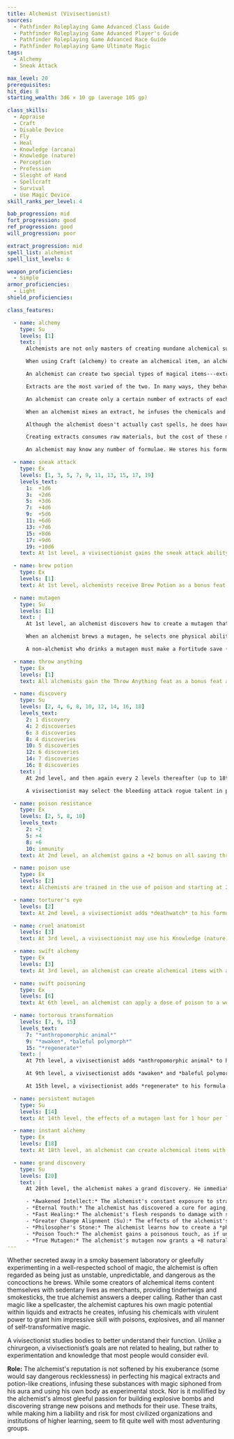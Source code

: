 ```yaml
---
title: Alchemist (Vivisectionist)
sources:
  - Pathfinder Roleplaying Game Advanced Class Guide
  - Pathfinder Roleplaying Game Advanced Player's Guide
  - Pathfinder Roleplaying Game Advanced Race Guide
  - Pathfinder Roleplaying Game Ultimate Magic
tags:
  - Alchemy
  - Sneak Attack

max_level: 20
prerequisites:
hit_die: 8
starting_wealth: 3d6 × 10 gp (average 105 gp)

class_skills:
  - Appraise
  - Craft
  - Disable Device
  - Fly
  - Heal
  - Knowledge (arcana)
  - Knowledge (nature)
  - Perception
  - Profession
  - Sleight of Hand
  - Spellcraft
  - Survival
  - Use Magic Device
skill_ranks_per_level: 4

bab_progression: mid
fort_progression: good
ref_progression: good
will_progression: poor

extract_progression: mid
spell_list: alchemist
spell_list_levels: 6

weapon_proficiencies:
  - Simple
armor_proficiencies:
  - Light
shield_proficiencies:

class_features:

  - name: alchemy
    type: Su
    levels: [1]
    text: |
      Alchemists are not only masters of creating mundane alchemical substances such as alchemist's fire and smokesticks, but also of fashioning magical potion-like extracts in which they can store spell effects. In effect, an alchemist prepares his spells by mixing ingredients into a number of extracts, and then "casts" his spells by drinking the extract. When an alchemist creates an extract or bomb, he infuses the concoction with a tiny fraction of his own magical power---this enables the creation of powerful effects, but also binds the effects to the creator.

      When using Craft (alchemy) to create an alchemical item, an alchemist gains a competence bonus equal to his class level on the Craft (alchemy) check. In addition, an alchemist can use Craft (alchemy) to identify potions as if using detect magic. He must hold the potion for 1 round to make such a check.

      An alchemist can create two special types of magical items---extracts,and mutagens are transformative elixirs that the alchemist drinks to enhance his physical abilities---both of these are detailed in their own sections below.

      Extracts are the most varied of the two. In many ways, they behave like spells in potion form, and as such their effects can be dispelled by effects like dispel magic using the alchemist's level as the caster level. Unlike potions, though, extracts can have powerful effects and duplicate spells that a potion normally could not.

      An alchemist can create only a certain number of extracts of each level per day. His base daily allotment of extracts is given on Table: Alchemist. In addition, he receives bonus extracts per day if he has a high Intelligence score, in the same way a wizard receives bonus spells per day.

      When an alchemist mixes an extract, he infuses the chemicals and reagents in the extract with magic siphoned from his own magical aura. An extract immediately becomes inert if it leaves the alchemist's possession, reactivating as soon as it returns to his keeping---an alchemist cannot normally pass out his extracts for allies to use (but see the “infusion” discovery below). An extract, once created, remains potent for 1 day before becoming inert, so an alchemist must re-prepare his extracts every day. Mixing an extract takes 1 minute of work---most alchemists prepare many extracts at the start of the day or just before going on an adventure, but it's not uncommon for an alchemist to keep some (or even all) of his daily extract slots open so that he can prepare extracts in the field as needed.

      Although the alchemist doesn't actually cast spells, he does have a formulae list that determines what extracts he can create. An alchemist can utilize spell-trigger items if the spell appears on his formulae list, but not spell-completion items (unless he uses Use Magic Device to do so). An extract is "cast" by drinking it, as if imbibing a potion---the effects of an extract exactly duplicate the spell upon which its formula is based, save that the spell always affects only the drinking alchemist. An alchemist can draw and drink an extract as a standard action. The alchemist uses his level as the caster level to determine any effect based on caster level.

      Creating extracts consumes raw materials, but the cost of these materials is insignificant---comparable to the valueless material components of most spells. If a spell normally has a costly material component, that component is expended during the consumption of that particular extract. Extracts cannot be made from spells that have focus requirements (alchemist extracts that duplicate divine spells never have a divine focus requirement). An alchemist can prepare an extract of any formula he knows. To learn or use an extract, an alchemist must have an Intelligence score equal to at least 10 + the extract's level. The Difficulty Class for a saving throw against an alchemist's extract is 10 + the extract level + the alchemist's Intelligence modifier.

      An alchemist may know any number of formulae. He stores his formulae in a special tome called a formula book. He must refer to this book whenever he prepares an extract but not when he consumes it. An alchemist begins play with two 1st level formulae of his choice, plus a number of additional forumlae equal to his Intelligence modifier. At each new alchemist level, he gains one new formula of any level that he can create. An alchemist can also add formulae to his book just like a wizard adds spells to his spellbook, using the same costs and time requirements. An alchemist can study a wizard's spellbook to learn any formula that is equivalent to a spell the spellbook contains. A wizard, however, cannot learn spells from a formula book. An alchemist does not need to decipher arcane writings before copying them.

  - name: sneak attack
    type: Ex
    levels: [1, 3, 5, 7, 9, 11, 13, 15, 17, 19]
    levels_text:
      1:  +1d6
      3:  +2d6
      5:  +3d6
      7:  +4d6
      9:  +5d6
      11: +6d6
      13: +7d6
      15: +8d6
      17: +9d6
      19: +10d6
    text: At 1st level, a vivisectionist gains the sneak attack ability as a rogue of the same level. If a character already has sneak attack from another class, the levels from the classes that grant sneak attack stack to determine the effective rogue level for the sneak attack's extra damage dice (so an alchemist 1/rogue 1 has a +1d6 sneak attack like a 2nd-level rogue, an alchemist 2/rogue 1 has a +2d6 sneak attack like a 3rd-level rogue, and so on).

  - name: brew potion
    type: Ex
    levels: [1]
    text: At 1st level, alchemists receive Brew Potion as a bonus feat. An alchemist can brew potions of any formulae he knows (up to 3rd level), using his alchemist level as his caster level. The spell must be one that can be made into a potion. The alchemist does not need to meet the prerequisites for this feat.

  - name: mutagen
    type: Su
    levels: [1]
    text: |
      At 1st level, an alchemist discovers how to create a mutagen that he can imbibe in order to heighten his physical prowess at the cost of his personality. It takes 1 hour to brew a dose of mutagen, and once brewed, it remains potent until used. An alchemist can only maintain one dose of mutagen at a time---if he brews a second dose, any existing mutagen becomes inert. As with an extract or bomb, a mutagen that is not in an alchemist's possession becomes inert until an alchemist picks it up again.

      When an alchemist brews a mutagen, he selects one physical ability score---either Strength, Dexterity, or Constitution. It's a standard action to drink a mutagen. Upon being imbibed, the mutagen causes the alchemist to grow bulkier and more bestial, granting him a +2 natural armor bonus and a +4 alchemical bonus to the selected ability score for 10 minutes per alchemist level. In addition, while the mutagen is in effect, the alchemist takes a --2 penalty to one of his mental ability scores. If the mutagen enhances his Strength, it applies a penalty to his Intelligence. If it enhances his Dexterity, it applies a penalty to his Wisdom. If it enhances his Constitution, it applies a penalty to his Charisma.

      A non-alchemist who drinks a mutagen must make a Fortitude save (DC 10 + 1/2 the alchemist's level + the alchemist's Intelligence modifier) or become nauseated for 1 hour---a non-alchemist can never gain the benefit of a mutagen, but an alchemist can gain the effects of another alchemist's mutagen if he drinks it. (Although if the other alchemist creates a different mutagen, the effects of the “stolen” mutagen immediately cease.) The effects of a mutagen do not stack. Whenever an alchemist drinks a mutagen, the effects of any previous mutagen immediately end.

  - name: throw anything
    type: Ex
    levels: [1]
    text: All alchemists gain the Throw Anything feat as a bonus feat at 1st level. An alchemist adds his Intelligence modifier to damage done with splash weapons, including the splash damage if any. This bonus damage is already included in the bomb class feature.

  - name: discovery
    type: Su
    levels: [2, 4, 6, 8, 10, 12, 14, 16, 18]
    levels_text:
      2: 1 discovery
      4: 2 discoveries
      6: 3 discoveries
      8: 4 discoveries
      10: 5 discoveries
      12: 6 discoveries
      14: 7 discoveries
      16: 8 discoveries
    text: |
      At 2nd level, and then again every 2 levels thereafter (up to 18th level), an alchemist makes an incredible alchemical discovery. Unless otherwise noted, an alchemist cannot select an individual discovery more than once. Some discoveries can only be made if the alchemist has met certain prerequisites first, such as uncovering other discoveries. Discoveries that modify bombs that are marked with an asterisk (*) do not stack. Only one such discovery can be applied to an individual bomb. The DC of any saving throw called for by a discovery is equal to 10 + 1/2 the alchemist's level + the alchemist's Intelligence modifier.

      A vivisectionist may select the bleeding attack rogue talent in place of a discovery. At 10th level or later, a vivisectionist may select the crippling strike rogue talent in place of a discovery.

  - name: poison resistance
    type: Ex
    levels: [2, 5, 8, 10]
    levels_text:
      2: +2
      5: +4
      8: +6
      10: immunity
    text: At 2nd level, an alchemist gains a +2 bonus on all saving throws against poison. This bonus increases to +4 at 5th level, and then again to +6 at 8th level. At 10th level, an alchemist becomes completely immune to poison.

  - name: poison use
    type: Ex
    levels: [2]
    text: Alchemists are trained in the use of poison and starting at 2nd level, cannot accidentally poison themselves when applying poison to a weapon.

  - name: torturer's eye
    levels: [2]
    text: At 2nd level, a vivisectionist adds *deathwatch* to his formula book as a 1st-level extract.

  - name: cruel anatomist
    levels: [3]
    text: At 3rd level, a vivisectionist may use his Knowledge (nature) skill bonus in place of his Heal skill bonus.

  - name: swift alchemy
    type: Ex
    levels: [3]
    text: At 3rd level, an alchemist can create alchemical items with astounding speed. It takes an alchemist half the normal amount of time to create alchemical items, and he can apply poison to a weapon as a move action.

  - name: swift poisoning
    type: Ex
    levels: [6]
    text: At 6th level, an alchemist can apply a dose of poison to a weapon as a swift action.

  - name: tortorous transformation
    levels: [7, 9, 15]
    levels_text:
      7: "*anthropomorphic animal*"
      9: "*awaken*, *baleful polymorph*"
      15: "*regenerate*"
    text: |
      At 7th level, a vivisectionist adds *anthropomorphic animal* to his formula book as a 2nd-level extract. When he uses this extract, he injects it into an animal as part of a 2-hour surgical procedure. By using multiple doses of this extract as part of the surgery, he multiplies the duration by the number of extracts used.

      At 9th level, a vivisectionist adds *awaken* and *baleful polymorph* to his formula book as 3rd-level extracts. When he uses the awaken or baleful polymorph extract, he injects it into the target (not a plant) as part of a 24-hour surgical procedure. He can make *anthropomorphic animal* permanent on a creature by spending 7,500 gp.

      At 15th level, a vivisectionist adds *regenerate* to his formula book as a 5th-level extract.

  - name: persistent mutagen
    type: Su
    levels: [14]
    text: At 14th level, the effects of a mutagen last for 1 hour per level.

  - name: instant alchemy
    type: Ex
    levels: [18]
    text: At 18th level, an alchemist can create alchemical items with almost supernatural speed. He can create any alchemical item as a full-round action if he succeeds at the Craft (alchemy) check and has the appropriate resources at hand to fund the creation. He can apply poison to a weapon as an immediate action.

  - name: grand discovery
    type: Su
    levels: [20]
    text: |
      At 20th level, the alchemist makes a grand discovery. He immediately learns two normal discoveries, but also learns a third discovery chosen from the  list below, representing a truly astounding alchemical breakthrough of significant import. For many alchemists, the promise of one of these grand discoveries is the primary goal of their experiments and hard work.

      - *Awakened Intellect:* The alchemist's constant exposure to strange chemicals has expanded his mind. His Intelligence score permanently increases by 2 points.
      - *Eternal Youth:* The alchemist has discovered a cure for aging, and from this point forward he takes no penalty to his physical ability scores from advanced age. If the alchemist is already taking such penalties, they are removed at this time.
      - *Fast Healing:* The alchemist's flesh responds to damage with shocking speed---he gains fast healing 5.
      - *Greater Change Alignment (Su):* The effects of the alchemist's change alignment infusion become permanent and can only be reversed by a *wish* or *miracle*. A permanent, forced change of alignment may be devastating, and some believe it is little better than zealous slavery or mind control. Others consider a good alignment brought about by any means but purity of heart an affront to freedom. This discovery remains controversial at best. *Prerequisites:* change alignment discovery, infusion discovery.
      - *Philosopher's Stone:* The alchemist learns how to create a *philosopher's stone*, and can do so once per month at no cost. Creating a *philosopher's stone* takes 1 day of work.
      - *Poison Touch:* The alchemist gains a poisonous touch, as if under the effects of a *poison* spell. He can suppress or activate this ability as a free action. The physical appearance of how the alchemist generates and delivers his poisonous touch varies from alchemist to alchemist.
      - *True Mutagen:* The alchemist's mutagen now grants a +8 natural armor bonus and a +8 alchemical bonus to Strength, Dexterity, and Constitution. The alchemist takes a --2 penalty to his Intelligence, Wisdom, and Charisma as long as the mutagen persists.
---
```


Whether secreted away in a smoky basement laboratory or gleefully experimenting in a well-respected school of magic, the alchemist is often regarded as being just as unstable, unpredictable, and dangerous as the concoctions he brews. While some creators of alchemical items content themselves with sedentary lives as merchants, providing tindertwigs and smokesticks, the true alchemist answers a deeper calling. Rather than cast magic like a spellcaster, the alchemist captures his own magic potential within liquids and extracts he creates, infusing his chemicals with virulent power to grant him impressive skill with poisons, explosives, and all manner of self-transformative magic.

A vivisectionist studies bodies to better understand their function. Unlike a chirurgeon, a vivisectionist’s goals are not related to healing, but rather to experimentation and knowledge that most people would consider evil.

**Role:** The alchemist's reputation is not softened by his exuberance (some would say dangerous recklessness) in perfecting his magical extracts and potion-like creations, infusing these substances with magic siphoned from his aura and using his own body as experimental stock. Nor is it mollified by the alchemist's almost gleeful passion for building explosive bombs and discovering strange new poisons and methods for their use. These traits, while making him a liability and risk for most civilized organizations and institutions of higher learning, seem to fit quite well with most adventuring groups.
